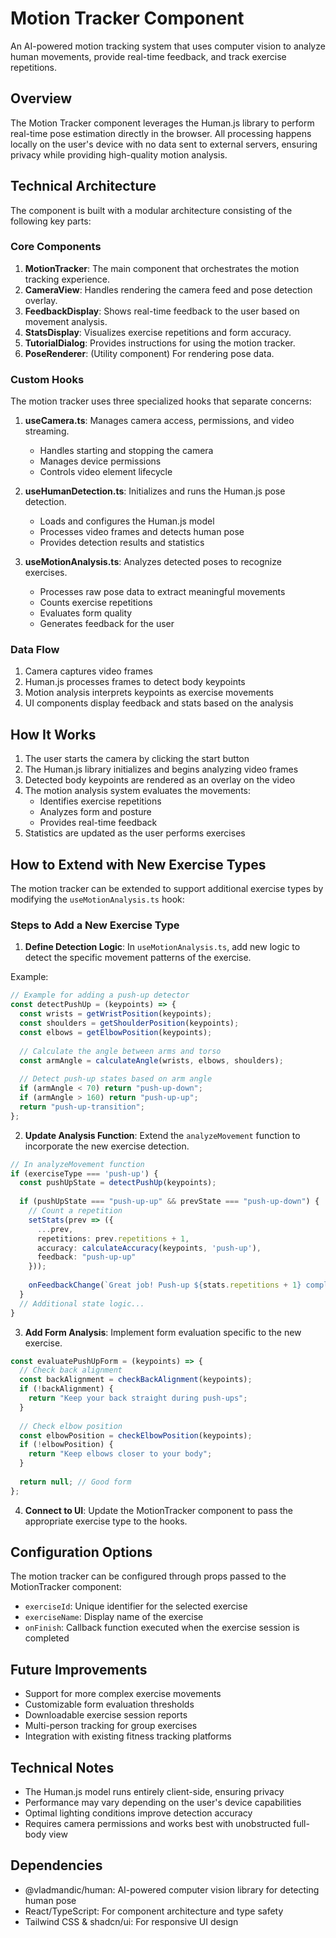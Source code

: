 
# Motion Tracker Component

An AI-powered motion tracking system that uses computer vision to analyze human movements, provide real-time feedback, and track exercise repetitions.

## Overview

The Motion Tracker component leverages the Human.js library to perform real-time pose estimation directly in the browser. All processing happens locally on the user's device with no data sent to external servers, ensuring privacy while providing high-quality motion analysis.

## Technical Architecture

The component is built with a modular architecture consisting of the following key parts:

### Core Components

1. **MotionTracker**: The main component that orchestrates the motion tracking experience.
2. **CameraView**: Handles rendering the camera feed and pose detection overlay.
3. **FeedbackDisplay**: Shows real-time feedback to the user based on movement analysis.
4. **StatsDisplay**: Visualizes exercise repetitions and form accuracy.
5. **TutorialDialog**: Provides instructions for using the motion tracker.
6. **PoseRenderer**: (Utility component) For rendering pose data.

### Custom Hooks

The motion tracker uses three specialized hooks that separate concerns:

1. **useCamera.ts**: Manages camera access, permissions, and video streaming.
   - Handles starting and stopping the camera
   - Manages device permissions
   - Controls video element lifecycle

2. **useHumanDetection.ts**: Initializes and runs the Human.js pose detection.
   - Loads and configures the Human.js model
   - Processes video frames and detects human pose
   - Provides detection results and statistics

3. **useMotionAnalysis.ts**: Analyzes detected poses to recognize exercises.
   - Processes raw pose data to extract meaningful movements
   - Counts exercise repetitions
   - Evaluates form quality
   - Generates feedback for the user

### Data Flow

1. Camera captures video frames
2. Human.js processes frames to detect body keypoints
3. Motion analysis interprets keypoints as exercise movements
4. UI components display feedback and stats based on the analysis

## How It Works

1. The user starts the camera by clicking the start button
2. The Human.js library initializes and begins analyzing video frames
3. Detected body keypoints are rendered as an overlay on the video
4. The motion analysis system evaluates the movements:
   - Identifies exercise repetitions
   - Analyzes form and posture
   - Provides real-time feedback
5. Statistics are updated as the user performs exercises

## How to Extend with New Exercise Types

The motion tracker can be extended to support additional exercise types by modifying the `useMotionAnalysis.ts` hook:

### Steps to Add a New Exercise Type

1. **Define Detection Logic**: In `useMotionAnalysis.ts`, add new logic to detect the specific movement patterns of the exercise.

Example:
```typescript
// Example for adding a push-up detector
const detectPushUp = (keypoints) => {
  const wrists = getWristPosition(keypoints);
  const shoulders = getShoulderPosition(keypoints);
  const elbows = getElbowPosition(keypoints);
  
  // Calculate the angle between arms and torso
  const armAngle = calculateAngle(wrists, elbows, shoulders);
  
  // Detect push-up states based on arm angle
  if (armAngle < 70) return "push-up-down";
  if (armAngle > 160) return "push-up-up";
  return "push-up-transition";
};
```

2. **Update Analysis Function**: Extend the `analyzeMovement` function to incorporate the new exercise detection.

```typescript
// In analyzeMovement function
if (exerciseType === 'push-up') {
  const pushUpState = detectPushUp(keypoints);
  
  if (pushUpState === "push-up-up" && prevState === "push-up-down") {
    // Count a repetition
    setStats(prev => ({
      ...prev,
      repetitions: prev.repetitions + 1,
      accuracy: calculateAccuracy(keypoints, 'push-up'),
      feedback: "push-up-up"
    }));
    
    onFeedbackChange(`Great job! Push-up ${stats.repetitions + 1} completed.`, FeedbackType.SUCCESS);
  }
  // Additional state logic...
}
```

3. **Add Form Analysis**: Implement form evaluation specific to the new exercise.

```typescript
const evaluatePushUpForm = (keypoints) => {
  // Check back alignment
  const backAlignment = checkBackAlignment(keypoints);
  if (!backAlignment) {
    return "Keep your back straight during push-ups";
  }
  
  // Check elbow position
  const elbowPosition = checkElbowPosition(keypoints);
  if (!elbowPosition) {
    return "Keep elbows closer to your body";
  }
  
  return null; // Good form
};
```

4. **Connect to UI**: Update the MotionTracker component to pass the appropriate exercise type to the hooks.

## Configuration Options

The motion tracker can be configured through props passed to the MotionTracker component:

- `exerciseId`: Unique identifier for the selected exercise
- `exerciseName`: Display name of the exercise
- `onFinish`: Callback function executed when the exercise session is completed

## Future Improvements

- Support for more complex exercise movements
- Customizable form evaluation thresholds
- Downloadable exercise session reports
- Multi-person tracking for group exercises
- Integration with existing fitness tracking platforms

## Technical Notes

- The Human.js model runs entirely client-side, ensuring privacy
- Performance may vary depending on the user's device capabilities
- Optimal lighting conditions improve detection accuracy
- Requires camera permissions and works best with unobstructed full-body view

## Dependencies

- @vladmandic/human: AI-powered computer vision library for detecting human pose
- React/TypeScript: For component architecture and type safety
- Tailwind CSS & shadcn/ui: For responsive UI design
